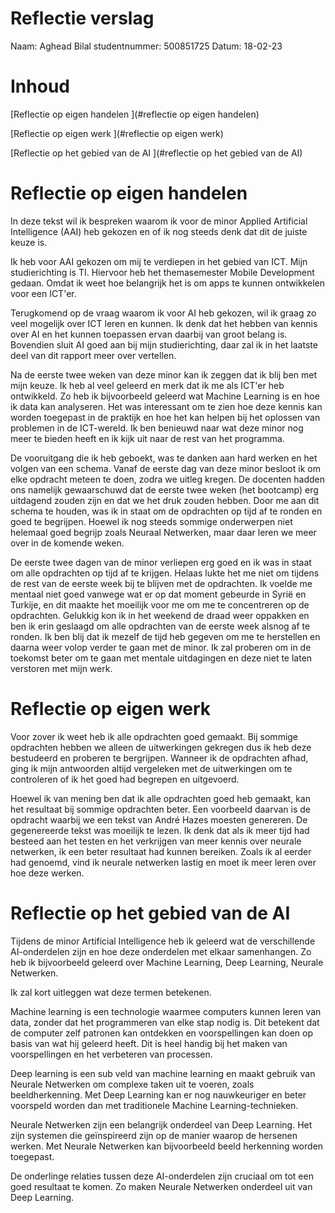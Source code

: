 # Reflectie verslag

Naam: Aghead Bilal
 studentnummer: 500851725
 Datum: 18-02-23

# Inhoud

[Reflectie op eigen handelen ](#reflectie op eigen handelen)

[Reflectie op eigen werk ](#reflectie op eigen werk)

[Reflectie op het gebied van de AI ](#reflectie op het gebied van de AI)

<a name="reflectie op eigen handelen"></a>
# Reflectie op eigen handelen

In deze tekst wil ik bespreken waarom ik voor de minor Applied Artificial Intelligence (AAI) heb gekozen en of ik nog steeds denk dat dit de juiste keuze is.

Ik heb voor AAI gekozen om mij te verdiepen in het gebied van ICT. Mijn studierichting is TI. Hiervoor heb het themasemester Mobile Development gedaan. Omdat ik weet hoe belangrijk het is om apps te kunnen ontwikkelen voor een ICT'er.

Terugkomend op de vraag waarom ik voor AI heb gekozen, wil ik graag zo veel mogelijk over ICT leren en kunnen. Ik denk dat het hebben van kennis over AI en het kunnen toepassen ervan daarbij van groot belang is. Bovendien sluit AI goed aan bij mijn studierichting, daar zal ik in het laatste deel van dit rapport meer over vertellen.

Na de eerste twee weken van deze minor kan ik zeggen dat ik blij ben met mijn keuze. Ik heb al veel geleerd en merk dat ik me als ICT'er heb ontwikkeld. Zo heb ik bijvoorbeeld geleerd wat Machine Learning is en hoe ik data kan analyseren. Het was interessant om te zien hoe deze kennis kan worden toegepast in de praktijk en hoe het kan helpen bij het oplossen van problemen in de ICT-wereld. Ik ben benieuwd naar wat deze minor nog meer te bieden heeft en ik kijk uit naar de rest van het programma.

De vooruitgang die ik heb geboekt, was te danken aan hard werken en het volgen van een schema. Vanaf de eerste dag van deze minor besloot ik om elke opdracht meteen te doen, zodra we uitleg kregen. De docenten hadden ons namelijk gewaarschuwd dat de eerste twee weken (het bootcamp) erg uitdagend zouden zijn en dat we het druk zouden hebben. Door me aan dit schema te houden, was ik in staat om de opdrachten op tijd af te ronden en goed te begrijpen. Hoewel ik nog steeds sommige onderwerpen niet helemaal goed begrijp zoals Neuraal Netwerken, maar daar leren we meer over in de komende weken.

De eerste twee dagen van de minor verliepen erg goed en ik was in staat om alle opdrachten op tijd af te krijgen. Helaas lukte het me niet om tijdens de rest van de eerste week bij te blijven met de opdrachten. Ik voelde me mentaal niet goed vanwege wat er op dat moment gebeurde in Syrië en Turkije, en dit maakte het moeilijk voor me om me te concentreren op de opdrachten. Gelukkig kon ik in het weekend de draad weer oppakken en ben ik erin geslaagd om alle opdrachten van de eerste week alsnog af te ronden. Ik ben blij dat ik mezelf de tijd heb gegeven om me te herstellen en daarna weer volop verder te gaan met de minor. Ik zal proberen om in de toekomst beter om te gaan met mentale uitdagingen en deze niet te laten verstoren met mijn werk.

<a name="reflectie op eigen werk"></a>
# Reflectie op eigen werk

Voor zover ik weet heb ik alle opdrachten goed gemaakt. Bij sommige opdrachten hebben we alleen de uitwerkingen gekregen dus ik heb deze bestudeerd en proberen te bergrijpen. Wanneer ik de opdrachten afhad, ging ik mijn antwoorden altijd vergeleken met de uitwerkingen om te controleren of ik het goed had begrepen en uitgevoerd.

Hoewel ik van mening ben dat ik alle opdrachten goed heb gemaakt, kan het resultaat bij sommige opdrachten beter. Een voorbeeld daarvan is de opdracht waarbij we een tekst van André Hazes moesten genereren. De gegenereerde tekst was moeilijk te lezen. Ik denk dat als ik meer tijd had besteed aan het testen en het verkrijgen van meer kennis over neurale netwerken, ik een beter resultaat had kunnen bereiken. Zoals ik al eerder had genoemd, vind ik neurale netwerken lastig en moet ik meer leren over hoe deze werken.

<a name="reflectie op het gebied van de AI"></a>
# Reflectie op het gebied van de AI

Tijdens de minor Artificial Intelligence heb ik geleerd wat de verschillende AI-onderdelen zijn en hoe deze onderdelen met elkaar samenhangen. Zo heb ik bijvoorbeeld geleerd over Machine Learning, Deep Learning, Neurale Netwerken.

Ik zal kort uitleggen wat deze termen betekenen.

Machine learning is een technologie waarmee computers kunnen leren van data, zonder dat het programmeren van elke stap nodig is. Dit betekent dat de computer zelf patronen kan ontdekken en voorspellingen kan doen op basis van wat hij geleerd heeft. Dit is heel handig bij het maken van voorspellingen en het verbeteren van processen.

Deep learning is een sub veld van machine learning en maakt gebruik van Neurale Netwerken om complexe taken uit te voeren, zoals beeldherkenning. Met Deep Learning kan er nog nauwkeuriger en beter voorspeld worden dan met traditionele Machine Learning-technieken.

Neurale Netwerken zijn een belangrijk onderdeel van Deep Learning. Het zijn systemen die geïnspireerd zijn op de manier waarop de hersenen werken. Met Neurale Netwerken kan bijvoorbeeld beeld herkenning worden toegepast.

De onderlinge relaties tussen deze AI-onderdelen zijn cruciaal om tot een goed resultaat te komen. Zo maken Neurale Netwerken onderdeel uit van Deep Learning.
